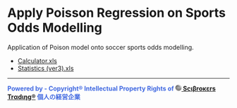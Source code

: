 # Apply Poisson Regression on Sports Odds Modelling

Application of Poison model onto soccer sports odds modelling.

- [Calculator.xls](https://github.com/englianhu/Apply-Poisson-Regression-on-Sports-Odds-Modelling/blob/main/Document/Calculator.xls)
- [Statistics (ver3).xls](https://github.com/englianhu/Apply-Poisson-Regression-on-Sports-Odds-Modelling/blob/main/Document/Statistics%20(ver3).xls)

------------------------------------------------------------------------

<span style='color:RoyalBlue'>**Powered by - Copyright® Intellectual Property Rights of [<img src="figure/Scibrokes.png" width="14"/> Sςιβrοκεrs Trαdιηg®](http://www.scibrokes.com) 個人の経営企業**</span>
